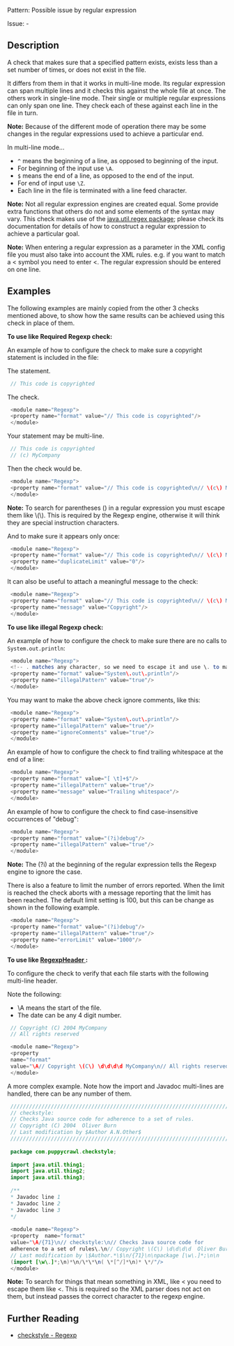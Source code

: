Pattern: Possible issue by regular expression

Issue: -

## Description

A check that makes sure that a specified pattern exists, exists less than a set number of times, or does not exist in the file. 

It differs from them in that it works in multi-line mode. Its regular expression can span multiple lines and it checks this against the whole file at once. The others work in single-line mode. Their single or multiple regular expressions can only span one line. They check each of these against each line in the file in turn. 

**Note:** Because of the different mode of operation there may be some changes in the regular expressions used to achieve a particular end. 

In multi-line mode...

  - `^` means the beginning of a line, as opposed to beginning of the input.
  - For beginning of the input use `\A`.
  - `$` means the end of a line, as opposed to the end of the input.
  - For end of input use `\Z`.
  - Each line in the file is terminated with a line feed character.

**Note:** Not all regular expression engines are created equal. Some provide extra functions that others do not and some elements of the syntax may vary. This check makes use of the [java.util.regex package](https://docs.oracle.com/javase/7/docs/api/java/util/regex/package-summary.html); please check its documentation for details of how to construct a regular expression to achieve a particular goal. 

**Note:** When entering a regular expression as a parameter in the XML config file you must also take into account the XML rules. e.g. if you want to match a < symbol you need to enter &lt;. The regular expression should be entered on one line. 

## Examples

The following examples are mainly copied from the other 3 checks mentioned above, to show how the same results can be achieved using this check in place of them. 

**To use like Required Regexp check:**

An example of how to configure the check to make sure a copyright statement is included in the file: 

The statement. 


```java
 // This code is copyrighted
```
        

The check. 


```java
 <module name="Regexp">
 <property name="format" value="// This code is copyrighted"/>
 </module>
```
        

Your statement may be multi-line. 


```java
 // This code is copyrighted
 // (c) MyCompany
```
        

Then the check would be. 


```java
 <module name="Regexp">
 <property name="format" value="// This code is copyrighted\n// \(c\) MyCompany"/>
 </module>
```
        

**Note:** To search for parentheses () in a regular expression you must escape them like \\(\\). This is required by the Regexp engine, otherwise it will think they are special instruction characters. 

And to make sure it appears only once: 


```java
 <module name="Regexp">
 <property name="format" value="// This code is copyrighted\n// \(c\) MyCompany"/>
 <property name="duplicateLimit" value="0"/>
 </module>
```
        

It can also be useful to attach a meaningful message to the check: 


```java
 <module name="Regexp">
 <property name="format" value="// This code is copyrighted\n// \(c\) MyCompany"/>
 <property name="message" value="Copyright"/>
 </module>
```
        

**To use like illegal Regexp check:**

An example of how to configure the check to make sure there are no calls to `System.out.println`: 


```java
 <module name="Regexp">
 <!-- . matches any character, so we need to escape it and use \. to match dots. -->
 <property name="format" value="System\.out\.println"/>
 <property name="illegalPattern" value="true"/>
 </module>
```
        

You may want to make the above check ignore comments, like this: 


```java
 <module name="Regexp">
 <property name="format" value="System\.out\.println"/>
 <property name="illegalPattern" value="true"/>
 <property name="ignoreComments" value="true"/>
 </module>
```
        

An example of how to configure the check to find trailing whitespace at the end of a line: 


```java
 <module name="Regexp">
 <property name="format" value="[ \t]+$"/>
 <property name="illegalPattern" value="true"/>
 <property name="message" value="Trailing whitespace"/>
 </module>
```
        

An example of how to configure the check to find case-insensitive occurrences of "debug": 


```java
 <module name="Regexp">
 <property name="format" value="(?i)debug"/>
 <property name="illegalPattern" value="true"/>
 </module>
```
        

**Note:** The (?i) at the beginning of the regular expression tells the Regexp engine to ignore the case. 

There is also a feature to limit the number of errors reported. When the limit is reached the check aborts with a message reporting that the limit has been reached. The default limit setting is 100, but this can be change as shown in the following example. 


```java
 <module name="Regexp">
 <property name="format" value="(?i)debug"/>
 <property name="illegalPattern" value="true"/>
 <property name="errorLimit" value="1000"/>
 </module>
```
        

**To use like [RegexpHeader ](http://checkstyle.sourceforge.net/config_header.html#RegexpHeader):**

To configure the check to verify that each file starts with the following multi-line header. 

Note the following:

  - \A means the start of the file.
  - The date can be any 4 digit number.


```java
 // Copyright (C) 2004 MyCompany
 // All rights reserved
```
        


```java
 <module name="Regexp">
 <property
 name="format"
 value="\A// Copyright \(C\) \d\d\d\d MyCompany\n// All rights reserved"/>
 </module>
```
        

A more complex example. Note how the import and Javadoc multi-lines are handled, there can be any number of them. 


```java
 ///////////////////////////////////////////////////////////////////////
 // checkstyle:
 // Checks Java source code for adherence to a set of rules.
 // Copyright (C) 2004  Oliver Burn
 // Last modification by $Author A.N.Other$
 ///////////////////////////////////////////////////////////////////////
 
 package com.puppycrawl.checkstyle;
 
 import java.util.thing1;
 import java.util.thing2;
 import java.util.thing3;
 
 /**
 * Javadoc line 1
 * Javadoc line 2
 * Javadoc line 3
 */
 
 <module name="Regexp">
 <property  name="format"
 value="\A/{71}\n// checkstyle:\n// Checks Java source code for
 adherence to a set of rules\.\n// Copyright \(C\) \d\d\d\d  Oliver Burn\n
 // Last modification by \$Author.*\$\n/{71}\n\npackage [\w\.]*;\n\n
 (import [\w\.]*;\n)*\n/\*\*\n( \*[^/]*\n)* \*/"/>
 </module>
```

**Note:** To search for things that mean something in XML, like < you need to escape them like &lt;. This is required so the XML parser does not act on them, but instead passes the correct character to the regexp engine.

## Further Reading

* [checkstyle - Regexp](https://checkstyle.sourceforge.io/checks/regexp/regexp.html#Regexp)
